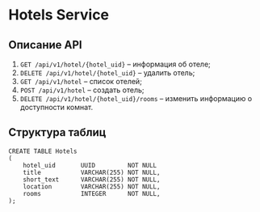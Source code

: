 # Hotels Service

## Описание API
1. `GET /api/v1/hotel/{hotel_uid}` – информация об отеле;
2. `DELETE /api/v1/hotel/{hotel_uid}` – удалить отель;
3. `GET /api/v1/hotel` – список отелей;
4. `POST /api/v1/hotel` – создать отель;
5. `DELETE /api/v1/hotel/{hotel_uid}/rooms` – изменить информацию о доступности комнат.

## Структура таблиц
```postgresql
CREATE TABLE Hotels
(
    hotel_uid       UUID         NOT NULL
    title           VARCHAR(255) NOT NULL,
    short_text      VARCHAR(255) NOT NULL,
    location        VARCHAR(255) NOT NULL,
    rooms           INTEGER      NOT NULL,
);